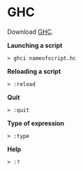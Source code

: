 # GHC

Download [GHC](https://www.haskell.org/ghc/download_ghc_8_0_1#windows64).

**Launching a script**
```
> ghci nameofscript.hc
```

**Reloading a script**
```
> :reload
```

**Quit**
```
> :quit
```

**Type of expression**
```
> :type
```

**Help**
```
> :?
```